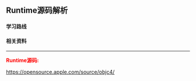 ## Runtime源码解析



#### 学习路线



#### 相关资料

-----

<font color='red'>**Runtime源码:**</font>

https://opensource.apple.com/source/objc4/

